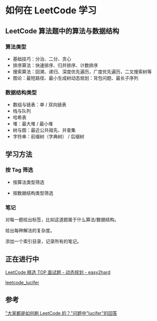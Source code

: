 <author-info date="1646795719735"></author-info>

# 如何在 LeetCode 学习

## LeetCode 算法题中的算法与数据结构

### 算法类型

- 基础技巧：分治、二分、贪心
- 排序算法：快速排序、归并排序、计数排序
- 搜索算法：回溯、递归、深度优先遍历，广度优先遍历，二叉搜索树等
- 图论：最短路径、最小生成树动态规划：背包问题、最长子序列

### 数据结构类型

- 数组与链表：单 / 双向链表
- 栈与队列
- 哈希表
- 堆：最大堆 / 最小堆
- 树与图：最近公共祖先、并查集
- 字符串：前缀树（字典树） / 后缀树

## 学习方法

### 按 Tag 筛选

- 按算法类型筛选

- 按数据结构类型筛选

### 笔记

对每一题给出标签，比如这道题属于什么算法/数据结构。

给出每种解法的复杂度。

添加一个索引目录，记录所有的笔记。

## 正在进行中

[LeetCode 精选 TOP 面试题 - 动态规划 - easy2hard](https://leetcode-cn.com/problemset/all/?page=1&listId=2ckc81c&topicSlugs=dynamic-programming&sorting=W3sic29ydE9yZGVyIjoiQVNDRU5ESU5HIiwib3JkZXJCeSI6IkRJRkZJQ1VMVFkifV0%3D)

[leetcode_lucifer](https://github.com/SimonFighter/leetcode_lucifer)

## 参考

["大家都是如何刷 LeetCode 的？"问题中"lucifer"的回答](https://www.zhihu.com/question/280279208/answer/510354868)
